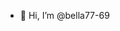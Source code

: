 - 👋 Hi, I’m @bella77-69


<!---
bella77-69/bella77-69 is a ✨ special ✨ repository because its `README.md` (this file) appears on your GitHub profile.
You can click the Preview link to take a look at your changes.
--->
